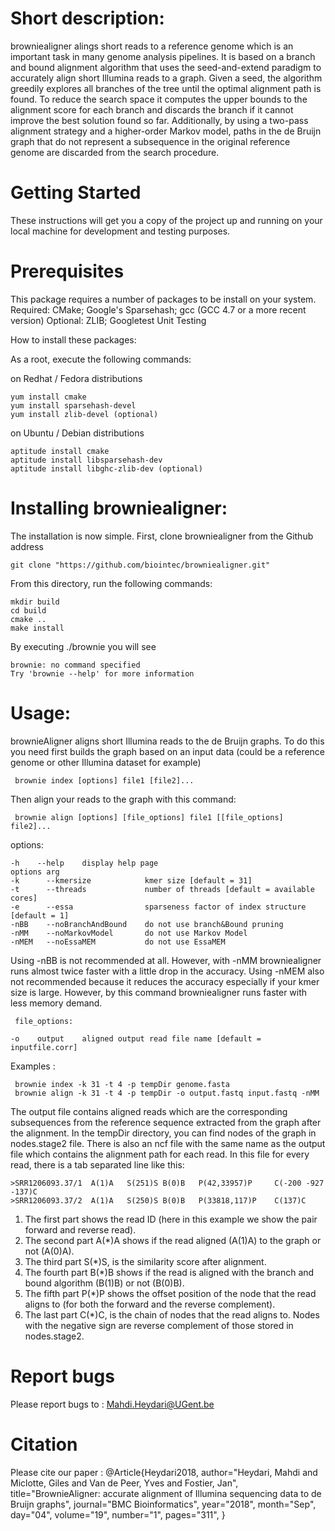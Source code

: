 

# Short description:

browniealigner alings short reads to a reference genome which is an important task in many genome analysis pipelines. It is based on a branch and bound alignment algorithm that uses the seed-and-extend paradigm to accurately align short Illumina reads to a graph. Given a seed, the algorithm greedily explores all branches of the tree until the optimal alignment path is found. To reduce the search space it computes the upper bounds to the alignment score for each branch and discards the branch if it cannot improve the best solution found so far. Additionally, by using a two-pass alignment strategy and a higher-order Markov model, paths in the de Bruijn graph that do not represent a subsequence in the original reference genome are discarded from the search procedure.

#  Getting Started

These instructions will get you a copy of the project up and running on your local machine for development and testing purposes. 

#  Prerequisites

This package requires a number of packages to be install on your system. Required: CMake; Google's Sparsehash; gcc (GCC 4.7 or a more recent version) Optional: ZLIB; Googletest Unit Testing

How to install these packages:

As a root, execute the following commands:

on Redhat / Fedora distributions

    yum install cmake
    yum install sparsehash-devel
    yum install zlib-devel (optional)

on Ubuntu / Debian distributions

    aptitude install cmake
    aptitude install libsparsehash-dev
    aptitude install libghc-zlib-dev (optional)


# Installing browniealigner:

The installation is now simple. First, clone browniealigner from the Github address

    git clone "https://github.com/biointec/browniealigner.git"

From this directory, run the following commands:

    mkdir build
    cd build
    cmake ..
    make install

By executing ./brownie you will see

    brownie: no command specified
    Try 'brownie --help' for more information

# Usage:
brownieAligner aligns short Illumina reads to the de Bruijn graphs. To do this you need first builds the graph based on an input data (could be a reference genome or other Illumina dataset for example)

     brownie index [options] file1 [file2]...
Then align your reads to the graph with this command:

     brownie align [options] [file_options] file1 [[file_options] file2]...
options:

    -h    --help    display help page
    options arg
    -k      --kmersize            kmer size [default = 31]
    -t      --threads             number of threads [default = available cores]
    -e      --essa                sparseness factor of index structure [default = 1]
    -nBB    --noBranchAndBound    do not use branch&Bound pruning
    -nMM    --noMarkovModel       do not use Markov Model
    -nMEM   --noEssaMEM           do not use EssaMEM
Using -nBB is not recommended at all. However, with -nMM browniealigner runs almost twice faster with a little drop in the accuracy. Using -nMEM also not recommended because it reduces the accuracy especially if your kmer size is large.  However, by this command browniealigner  runs faster with less memory demand.

     file_options:

    -o    output    aligned output read file name [default = inputfile.corr]
Examples :

     brownie index -k 31 -t 4 -p tempDir genome.fasta
     brownie align -k 31 -t 4 -p tempDir -o output.fastq input.fastq -nMM
 
The output file contains aligned reads which are the corresponding subsequences from the reference sequence extracted from the graph after the alignment. In the tempDir directory, you can find nodes of the graph in nodes.stage2 file. There is also an ncf file with the same name as the output file which contains the alignment path for each read. In this file for every read, there is a tab separated line like this:

    >SRR1206093.37/1  A(1)A   S(251)S B(0)B   P(42,33957)P     C(-200 -927 -137)C
    >SRR1206093.37/2  A(1)A   S(250)S B(0)B   P(33818,117)P    C(137)C
1.  The first part shows the read ID (here in this example we show the pair forward and reverse read).
2.  The second part A(*)A shows if the read aligned (A(1)A) to the graph or not (A(0)A).
3.  The third part S(*)S, is the similarity score after alignment.
4.  The fourth part B(*)B shows if the read is aligned with the branch and bound algorithm (B(1)B) or not (B(0)B).
5.  The fifth part P(*)P shows the offset position of the node that the read aligns to (for both the forward and the reverse complement).
6.  The last part C(*)C, is the chain of nodes that the read aligns to. Nodes with the negative sign are reverse complement of those stored in nodes.stage2.

 
 
# Report bugs 
Please report bugs to : Mahdi.Heydari@UGent.be
 

# Citation
Please cite our paper :
@Article{Heydari2018,
author="Heydari, Mahdi and Miclotte, Giles and Van de Peer, Yves and Fostier, Jan",
title="BrownieAligner: accurate alignment of Illumina sequencing data to de Bruijn graphs",
journal="BMC Bioinformatics",
year="2018",
month="Sep",
day="04",
volume="19",
number="1",
pages="311",
}

